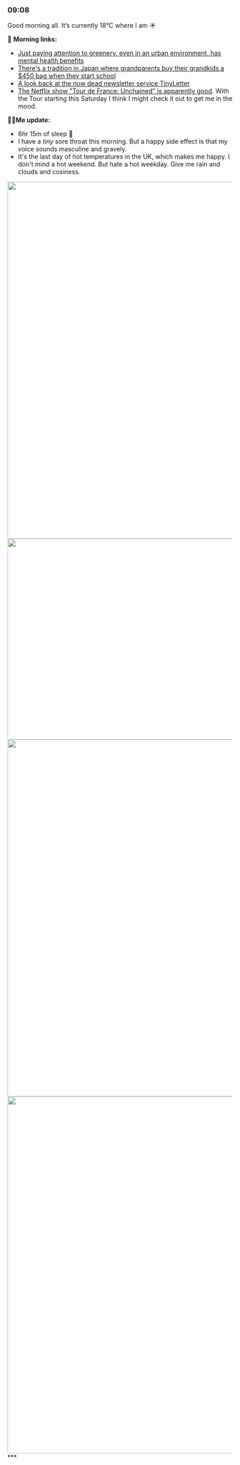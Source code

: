 ### 09:08
Good morning all. It’s currently 18°C where I am ☀️

📖 **Morning links:**

- [Just paying attention to greenery, even in an urban environment, has mental health benefits](https://www.psypost.org/focusing-on-greenery-during-city-walks-appears-to-have-mental-health-benefits/)
- [There's a tradition in Japan where grandparents buy their grandkids a $450 bag when they start school](https://one-from-nippon.ghost.io/randoseru/)
- [A look back at the now dead newsletter service TinyLetter](https://www.theverge.com/24085737/tinyletter-mailchimp-shut-down-email-newsletters)
- [The Netflix show "Tour de France: Unchained" is apparently good](https://www.thetimes.com/sport/football/article/tour-de-france-unchained-david-walsh-netflix-z2pmftr0z). With the Tour starting this Saturday I think I might check it out to get me in the mood.

🧍‍♂️**Me update:**

- 6hr 15m of sleep 🛌
- I have a *tiny* sore throat this morning. But a happy side effect is that my voice sounds masculine and gravely.
- It's the last day of hot temperatures in the UK, which makes me happy. I don't mind a hot weekend. But hate a hot weekday. Give me rain and clouds and cosiness.

 <img src="https://clowes.blog/uploads/2024/img-2116-vsco-min.jpg" width="600" height="800" alt="">

<img src="https://clowes.blog/uploads/2024/img-2129-vsco.jpg" width="600" height="450" alt="">

<img src="https://clowes.blog/uploads/2024/img-2138-vsco.jpg" width="600" height="800" alt="">

<img src="https://clowes.blog/uploads/2024/img-2141-vsco.jpg" width="600" height="800" alt="">
***
